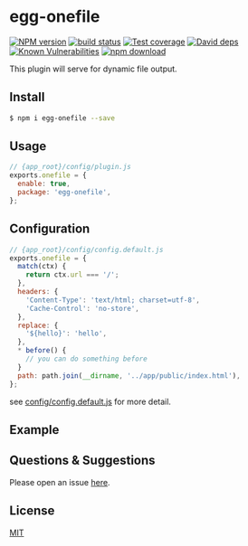 # egg-onefile

[![NPM version][npm-image]][npm-url]
[![build status][travis-image]][travis-url]
[![Test coverage][codecov-image]][codecov-url]
[![David deps][david-image]][david-url]
[![Known Vulnerabilities][snyk-image]][snyk-url]
[![npm download][download-image]][download-url]

[npm-image]: https://img.shields.io/npm/v/egg-onefile.svg?style=flat-square
[npm-url]: https://npmjs.org/package/egg-onefile
[travis-image]: https://img.shields.io/travis/eggjs/egg-onefile.svg?style=flat-square
[travis-url]: https://travis-ci.org/eggjs/egg-onefile
[codecov-image]: https://img.shields.io/codecov/c/github/eggjs/egg-onefile.svg?style=flat-square
[codecov-url]: https://codecov.io/github/eggjs/egg-onefile?branch=master
[david-image]: https://img.shields.io/david/eggjs/egg-onefile.svg?style=flat-square
[david-url]: https://david-dm.org/eggjs/egg-onefile
[snyk-image]: https://snyk.io/test/npm/egg-onefile/badge.svg?style=flat-square
[snyk-url]: https://snyk.io/test/npm/egg-onefile
[download-image]: https://img.shields.io/npm/dm/egg-onefile.svg?style=flat-square
[download-url]: https://npmjs.org/package/egg-onefile

This plugin will serve for dynamic file output.

## Install

```bash
$ npm i egg-onefile --save
```

## Usage

```js
// {app_root}/config/plugin.js
exports.onefile = {
  enable: true,
  package: 'egg-onefile',
};
```

## Configuration

```js
// {app_root}/config/config.default.js
exports.onefile = {
  match(ctx) {
    return ctx.url === '/';
  },
  headers: {
    'Content-Type': 'text/html; charset=utf-8',
    'Cache-Control': 'no-store',
  },
  replace: {
    '${hello}': 'hello',
  },
  * before() {
    // you can do something before
  }
  path: path.join(__dirname, '../app/public/index.html'),
};
```

see [config/config.default.js](https://github.com/ValueFE/egg-onefile/blob/master/config/config.default.js) for more detail.

## Example

<!-- example here -->

## Questions & Suggestions

Please open an issue [here](https://github.com/ValueFE/egg-onefile/issues).

## License

[MIT](LICENSE)